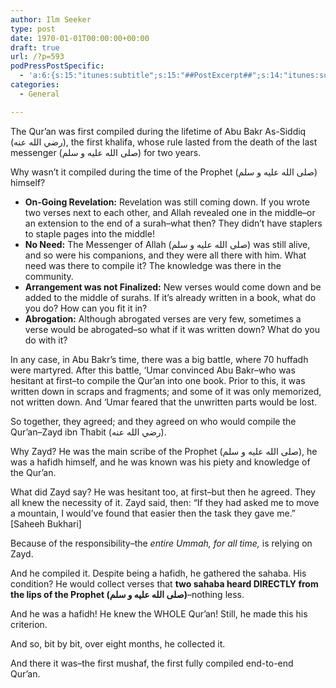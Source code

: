 ```yaml
---
author: Ilm Seeker
type: post
date: 1970-01-01T00:00:00+00:00
draft: true
url: /?p=593
podPressPostSpecific:
  - 'a:6:{s:15:"itunes:subtitle";s:15:"##PostExcerpt##";s:14:"itunes:summary";s:15:"##PostExcerpt##";s:15:"itunes:keywords";s:17:"##WordPressCats##";s:13:"itunes:author";s:10:"##Global##";s:15:"itunes:explicit";s:7:"Default";s:12:"itunes:block";s:7:"Default";}'
categories:
  - General

---
```

The Qur&#8217;an was first compiled during the lifetime of Abu Bakr As-Siddiq (رضي الله عنه‏), the first khalifa, whose rule lasted from the death of the last messenger (صلى الله عليه و سلم) for two years.

Why wasn&#8217;t it compiled during the time of the Prophet (صلى الله عليه و سلم) himself?

  * **On-Going Revelation:** Revelation was still coming down. If you wrote two verses next to each other, and Allah revealed one in the middle&#8211;or an extension to the end of a surah&#8211;what then? They didn&#8217;t have staplers to staple pages into the middle!
  * **No Need:** The Messenger of Allah (صلى الله عليه و سلم) was still alive, and so were his companions, and they were all there with him. What need was there to compile it? The knowledge was there in the community.
  * **Arrangement was not Finalized:** New verses would come down and be added to the middle of surahs. If it&#8217;s already written in a book, what do you do? How can you fit it in?
  * **Abrogation:** Although abrogated verses are very few, sometimes a verse would be abrogated&#8211;so what if it was written down? What do you do with it?

In any case, in Abu Bakr&#8217;s time, there was a big battle, where 70 huffadh were martyred. After this battle, &#8216;Umar convinced Abu Bakr&#8211;who was hesitant at first&#8211;to compile the Qur&#8217;an into one book. Prior to this, it was written down in scraps and fragments; and some of it was only memorized, not written down. And &#8216;Umar feared that the unwritten parts would be lost.

So together, they agreed; and they agreed on who would compile the Qur&#8217;an&#8211;Zayd ibn Thabit (رضي الله عنه‏).

Why Zayd? He was the main scribe of the Prophet (صلى الله عليه و سلم), he was a hafidh himself, and he was known was his piety and knowledge of the Qur&#8217;an.

What did Zayd say? He was hesitant too, at first&#8211;but then he agreed. They all knew the necessity of it. Zayd said, then: &#8220;If they had asked me to move a mountain, I would&#8217;ve found that easier then the task they gave me.&#8221; [Saheeh Bukhari]

Because of the responsibility&#8211;the _entire Ummah, for all time,_ is relying on Zayd.

And he compiled it. Despite being a hafidh, he gathered the sahaba. His condition? He would collect verses that **two sahaba heard DIRECTLY from the lips of the Prophet (صلى الله عليه و سلم)**&#8211;nothing less.

And he was a hafidh! He knew the WHOLE Qur&#8217;an! Still, he made this his criterion.

And so, bit by bit, over eight months, he collected it.

And there it was&#8211;the first mushaf, the first fully compiled end-to-end Qur&#8217;an.